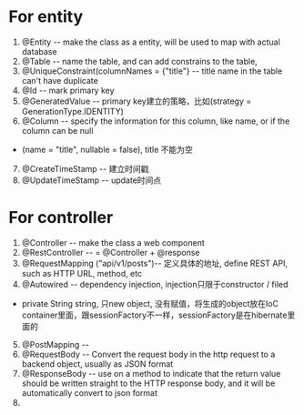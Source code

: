 # For entity
1. @Entity -- make the class as a entity, will be used to map with actual database
2. @Table -- name the table, and can add constrains to the table, 
3. @UniqueConstraint(columnNames = {"title"} -- title name in the table can't have duplicate
4. @Id -- mark primary key
5. @GeneratedValue -- primary key建立的策略，比如(strategy = GenerationType.IDENTITY) 
6. @Column -- specify the information for this column, like name, or if the column can be null
- (name = "title", nullable = false), title 不能为空
7. @CreateTimeStamp -- 建立时间戳
8. @UpdateTimeStamp -- update时间点


# For controller
1. @Controller -- make the class a web component
2. @RestController -- = @Controller + @response
3. @RequestMapping ("api/v1/posts")-- 定义具体的地址, define REST API, such as HTTP URL, method, etc
4. @Autowired -- dependency injection, injection只限于constructor / filed
- private String string, 只new object, 没有赋值，将生成的object放在IoC container里面，跟sessionFactory不一样，sessionFactory是在hibernate里面的
5. @PostMapping -- 
6. @RequestBody -- Convert the request body in the http request to a backend object, usually as JSON format
7. @ResponseBody -- use on a method to indicate that the return value should be written straight to the HTTP response body, and it will be automatically convert to json format
8. 

